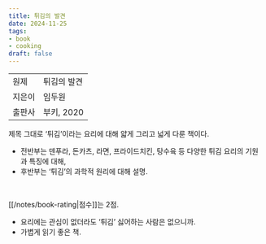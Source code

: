 ```yaml
---
title: 튀김의 발견
date: 2024-11-25
tags:
- book
- cooking
draft: false
---
```


| | |
| --- | --- |
| 원제 | 튀김의 발견 |
| 지은이 | 임두원 |
| 출판사 | 부키, 2020 |

제목 그대로 ‘튀김’이라는 요리에 대해 얇게 그리고 넓게 다룬 책이다.
- 전반부는 덴푸라, 돈카츠, 라면, 프라이드치킨, 탕수육 등 다양한 튀김 요리의 기원과 특징에 대해,
- 후반부는 ‘튀김’의 과학적 원리에 대해 설명.

<BR />

[[/notes/book-rating|점수]]는 2점.
- 요리에는 관심이 없더라도 ‘튀김’ 싫어하는 사람은 없으니까.
- 가볍게 읽기 좋은 책.


<!--
---
### 밑줄 긋기
-->